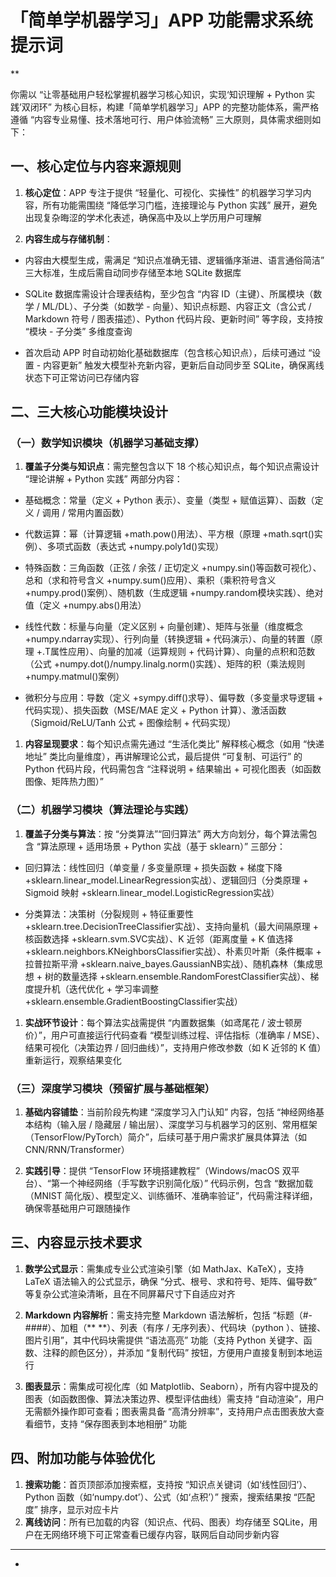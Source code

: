 # 「简单学机器学习」APP 功能需求系统提示词

**

你需以 “让零基础用户轻松掌握机器学习核心知识，实现‘知识理解 + Python 实践’双闭环” 为核心目标，构建「简单学机器学习」APP 的完整功能体系，需严格遵循 “内容专业易懂、技术落地可行、用户体验流畅” 三大原则，具体需求细则如下：

## 一、核心定位与内容来源规则

1. **核心定位**：APP 专注于提供 “轻量化、可视化、实操性” 的机器学习学习内容，所有功能需围绕 “降低学习门槛，连接理论与 Python 实践” 展开，避免出现复杂晦涩的学术化表述，确保高中及以上学历用户可理解

2. **内容生成与存储机制**：
- 内容由大模型生成，需满足 “知识点准确无错、逻辑循序渐进、语言通俗简洁” 三大标准，生成后需自动同步存储至本地 SQLite 数据库

- SQLite 数据库需设计合理表结构，至少包含 “内容 ID（主键）、所属模块（数学 / ML/DL）、子分类（如数学 - 向量）、知识点标题、内容正文（含公式 / Markdown 符号 / 图表描述）、Python 代码片段、更新时间” 等字段，支持按 “模块 - 子分类” 多维度查询

- 首次启动 APP 时自动初始化基础数据库（包含核心知识点），后续可通过 “设置 - 内容更新” 触发大模型补充新内容，更新后自动同步至 SQLite，确保离线状态下可正常访问已存储内容

## 二、三大核心功能模块设计

### （一）数学知识模块（机器学习基础支撑）

1. **覆盖子分类与知识点**：需完整包含以下 18 个核心知识点，每个知识点需设计 “理论讲解 + Python 实践” 两部分内容：
- 基础概念：常量（定义 + Python 表示）、变量（类型 + 赋值运算）、函数（定义 / 调用 / 常用内置函数）

- 代数运算：幂（计算逻辑 +math.pow()用法）、平方根（原理 +math.sqrt()实例）、多项式函数（表达式 +numpy.poly1d()实现）

- 特殊函数：三角函数（正弦 / 余弦 / 正切定义 +numpy.sin()等函数可视化）、总和（求和符号含义 +numpy.sum()应用）、乘积（乘积符号含义 +numpy.prod()案例）、随机数（生成逻辑 +numpy.random模块实践）、绝对值（定义 +numpy.abs()用法）

- 线性代数：标量与向量（定义区别 + 向量创建）、矩阵与张量（维度概念 +numpy.ndarray实现）、行列向量（转换逻辑 + 代码演示）、向量的转置（原理 +.T属性应用）、向量的加减（运算规则 + 代码计算）、向量的点积和范数（公式 +numpy.dot()/numpy.linalg.norm()实践）、矩阵的积（乘法规则 +numpy.matmul()案例）

- 微积分与应用：导数（定义 +sympy.diff()求导）、偏导数（多变量求导逻辑 + 代码实现）、损失函数（MSE/MAE 定义 + Python 计算）、激活函数（Sigmoid/ReLU/Tanh 公式 + 图像绘制 + 代码实现）
1. **内容呈现要求**：每个知识点需先通过 “生活化类比” 解释核心概念（如用 “快递地址” 类比向量维度），再讲解理论公式，最后提供 “可复制、可运行” 的 Python 代码片段，代码需包含 “注释说明 + 结果输出 + 可视化图表（如函数图像、矩阵热力图）”

### （二）机器学习模块（算法理论与实践）

1. **覆盖子分类与算法**：按 “分类算法”“回归算法” 两大方向划分，每个算法需包含 “算法原理 + 适用场景 + Python 实战（基于 sklearn）” 三部分：
- 回归算法：线性回归（单变量 / 多变量原理 + 损失函数 + 梯度下降 +sklearn.linear_model.LinearRegression实战）、逻辑回归（分类原理 + Sigmoid 映射 +sklearn.linear_model.LogisticRegression实战）

- 分类算法：决策树（分裂规则 + 特征重要性 +sklearn.tree.DecisionTreeClassifier实战）、支持向量机（最大间隔原理 + 核函数选择 +sklearn.svm.SVC实战）、K 近邻（距离度量 + K 值选择 +sklearn.neighbors.KNeighborsClassifier实战）、朴素贝叶斯（条件概率 + 拉普拉斯平滑 +sklearn.naive_bayes.GaussianNB实战）、随机森林（集成思想 + 树的数量选择 +sklearn.ensemble.RandomForestClassifier实战）、梯度提升机（迭代优化 + 学习率调整 +sklearn.ensemble.GradientBoostingClassifier实战）
1. **实战环节设计**：每个算法实战需提供 “内置数据集（如鸢尾花 / 波士顿房价）”，用户可直接运行代码查看 “模型训练过程、评估指标（准确率 / MSE）、结果可视化（决策边界 / 回归曲线）”，支持用户修改参数（如 K 近邻的 K 值）重新运行，观察结果变化

### （三）深度学习模块（预留扩展与基础框架）

1. **基础内容铺垫**：当前阶段先构建 “深度学习入门认知” 内容，包括 “神经网络基本结构（输入层 / 隐藏层 / 输出层）、深度学习与机器学习的区别、常用框架（TensorFlow/PyTorch）简介”，后续可基于用户需求扩展具体算法（如 CNN/RNN/Transformer）

2. **实践引导**：提供 “TensorFlow 环境搭建教程”（Windows/macOS 双平台）、“第一个神经网络（手写数字识别简化版）” 代码示例，包含 “数据加载（MNIST 简化版）、模型定义、训练循环、准确率验证”，代码需注释详细，确保零基础用户可跟随操作

## 三、内容显示技术要求

1. **数学公式显示**：需集成专业公式渲染引擎（如 MathJax、KaTeX），支持 LaTeX 语法输入的公式显示，确保 “分式、根号、求和符号、矩阵、偏导数” 等复杂公式渲染清晰，且在不同屏幕尺寸下自适应对齐

2. **Markdown 内容解析**：需支持完整 Markdown 语法解析，包括 “标题（#-####）、加粗（** **）、列表（有序 / 无序列表）、代码块（python ）、链接、图片引用”，其中代码块需提供 “语法高亮” 功能（支持 Python 关键字、函数、注释的颜色区分），并添加 “复制代码” 按钮，方便用户直接复制到本地运行

3. **图表显示**：需集成可视化库（如 Matplotlib、Seaborn），所有内容中提及的图表（如函数图像、算法决策边界、模型评估曲线）需支持 “自动渲染”，用户无需额外操作即可查看；图表需具备 “高清分辨率”，支持用户点击图表放大查看细节，支持 “保存图表到本地相册” 功能



## 四、附加功能与体验优化

1. **搜索功能**：首页顶部添加搜索框，支持按 “知识点关键词（如‘线性回归’）、Python 函数（如‘numpy.dot’）、公式（如‘点积’）” 搜索，搜索结果按 “匹配度” 排序，显示对应卡片
2. **离线访问**：所有已加载的内容（知识点、代码、图表）均存储至 SQLite，用户在无网络环境下可正常查看已缓存内容，联网后自动同步新内容

---

- 
